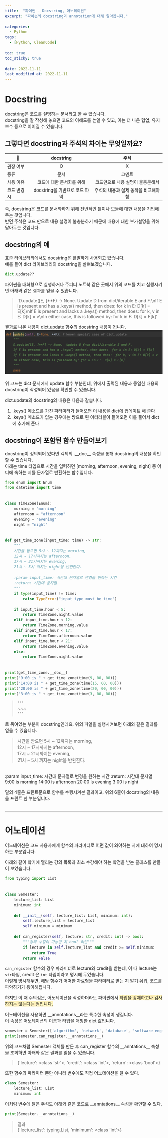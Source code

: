 ```yaml
---
title:  "파이썬 - Docstring, 어노테이션"
excerpt: "파이썬의 docstring과 annotation에 대해 알아봅니다."

categories:
  - Python
tags:
  - [Python, CleanCode]

toc: true
toc_sticky: true
 
date: 2022-11-11
last_modified_at: 2022-11-11
---
```


# Docstring
docstring은 코드를 설명하는 문서라고 볼 수 있습니다.  
docstring을 잘 작성해 놓으면 코드의 이해도를 높일 수 있고, 이는 더 나은 협업, 유지보수 등으로 이어질 수 있습니다.  

## 그렇다면 docstring과 주석의 차이는 무엇일까요?  
  
|📝|docstring|주석|
|---|:---:|:---:|
|권장 여부|O|X|
|종류|문서|코멘트|
|사용 이유|코드에 대한 문서화를 위해|코드만으로 내용 설명이 불충분해서|
|코드 변경 시|docstring을 기반으로 코드 파악|주석의 내용과 실제 동작을 비교해야 함|  

즉, docstring은 코드를 문서화하기 위해 전반적인 틀이나 모듈에 대한 내용을 기입해 두는 것입니다.  
반면 주석은 코드 만으로 내용 설명이 불충분하기 때문에 내용에 대한 부가설명을 위해 달아두는 것입니다.  

## docstring의 예  
표준 라이브러리에서도 docstring은 활발하게 사용되고 있습니다.  
예를 들어 dict 라이브러리의 docstring을 살펴보겠습니다. 

```python
dict.update??
```
파이썬을 대화형으로 실행하거나 주피터 노트북 같은 곳에서 위의 코드를 치고 실행시키면 아래와 같은 결과를 얻을 수 있습니다.
>'D.update([E, ]**F) -> None.  Update D from dict/iterable E and F.\nIf E is present and has a .keys() method, then does:  for k in E: D[k] = E[k]\nIf E is present and lacks a .keys() method, then does:  for k, v in E: D[k] = v\nIn either case, this is followed by: for k in F:  D[k] = F[k]'

결과로 나온 내용이 dict.update 함수의 docstring 내용이 됩니다.
![](/assets/img/2022-11/2022-11-11-docstring_and_annotation/2022-11-11-docstring_and_annotation_1.png)

위 코드는 dict 문서에서 update 함수 부분인데, 위에서 출력된 내용과 동일한 내용의 docstring이 작성되어 있음을 확인할 수 있습니다. 

dict.update의 docstring의 내용은 다음과 같습니다.  
1. .keys() 메소드를 가진 파라미터가 들어오면 이 내용을 dict에 업데이트 해 준다
3. .keys() 메소드가 없는 경우에는 쌍으로 된 이터러블이 들어오면 이를 풀어서 dict에 추가해 준다  

## docstring이 포함된 함수 만들어보기
docstring이 정의되어 있다면 객체의 .\_\_doc\_\_ 속성을 통해 docstring의 내용을 확인할 수 있습니다.  
아래는 time 타입으로 시간을 입력하면 [morning, afternoon, evening, night] 중 어디에 속하는 지를 문자열로 반환하는 함수입니다.

```python
from enum import Enum
from datetime import time


class TimeZone(Enum):
    morning = "morning"
    afternoon = "afternoon"
    evening = "evening"
    night = "night"


def get_time_zone(input_time: time) -> str:
    """
    시간을 받으면 5시 ~ 12까지는 morning, 
    12시 ~ 17시까지는 afternoon, 
    17시 ~ 21시까지는 evening, 
    21시 ~ 5시 까지는 night을 반환한다.

    :param input_time: 시간대 문자열로 변경을 원하는 시간
    :return: 시간대 문자열
    """
    if type(input_time) != time:
        raise TypeError("input type must be time")

    if input_time.hour < 5:
        return TimeZone.night.value
    elif input_time.hour < 12:
        return TimeZone.morning.value
    elif input_time.hour < 17:
        return TimeZone.afternoon.value
    elif input_time.hour < 21:
        return TimeZone.evening.value
    else:
        return TimeZone.night.value


print(get_time_zone.__doc__)
print("9:00 is " + get_time_zone(time(9, 00, 00)))
print("14:00 is " + get_time_zone(time(15, 00, 00)))
print("20:00 is " + get_time_zone(time(20, 00, 00)))
print("3:00 is " + get_time_zone(time(3, 00, 00)))
```

>"""   
\~\~\~   
"""  
 
로 묶여있는 부분이 docstring인데요, 위의 파일을 실행시켜보면 아래와 같은 결과를 얻을 수 있습니다.  



>시간을 받으면 5시 ~ 12까지는 morning,  
12시 ~ 17시까지는 afternoon,  
17시 ~ 21시까지는 evening,  
21시 ~ 5시 까지는 night을 반환한다.  
<br/>
:param input_time: 시간대 문자열로 변경을 원하는 시간   
:return: 시간대 문자열 
<br/>  
9:00 is morning 
14:00 is afternoon 
20:00 is evening 
3:00 is night 

밑의 4줄은 프린트문으로 함수를 수행시켜본 결과이고, 위의 6줄이 docstring의 내용을 프린트 한 부분입니다.  
<br/>
<hr/> 

# 어노테이션 
어노테이션은 코드 사용자에게 함수의 파라미터로 어떤 값이 와야하는 지에 대하여 명시하는 부분입니다.   

아래와 같이 학기에 열리는 강의 목록과 최소 수강해야 하는 학점을 받는 클래스를 만들어 보았습니다.  
```python
from typing import List


class Semester:
    lecture_list: List
    minimum: int

    def __init__(self, lecture_list: List, minimum: int):
        self.lecture_list = lecture_list
        self.minimum = minimum

    def can_register(self, lecture: str, credit: int) -> bool:
        """강의 수강이 가능한 지 bool 리턴"""
        if lecture in self.lecture_list and credit >= self.minimum:
            return True
        return False
```

`can_register` 함수의 경우 파라미터로 lecture와 credit을 받는데, 이 때 lecture는 `str`타입, credit 은 `int` 타입이라고 명시해 두었습니다.  
이렇게 명시해두면, 해당 함수가 어떠한 자료형을 파라미터로 받는 지 알기 쉬워, 코드를 파악하기가 용이해집니다.  

하지만 이 때 주의점은, 어노테이션을 작성하더라도 파이썬에서 <span style="background-color:#fff0ba">타입을 강제하고나 검사하지는 않는다는 점입니다.</span>  

어노테이션을 사용하면 \_\_annotations\_\_라는 특수한 속성이 생깁니다.  
이 속성은 어노테이션의 이름과 타입을 매핑한 dict 값입니다. 

```python
semester = Semester(['algorithm', 'network', 'database', 'software engineering', 'artificial intelligence'], 3)
print(semester.can_register.__annotations__)
```
위의 코드처럼 Semester 객체를 만든 후 can_register 함수의 \_\_anntations\_\_ 속성을 조회하면 아래와 같은 결과를 얻을 수 있습니다.  
>{'lecture': <class 'str'>, 'credit': <class 'int'>, 'return': <class 'bool'>}

또한 함수의 파라미터 뿐만 아니라 변수에도 직접 어노테이션을 달 수 있다.  
```python
class Semester:
    lecture_list: List
    minimum: int
```
이처럼 변수에 달은 주석도 아래와 같은 코드로 \_\_anntations\_\_ 속성을 확인할 수 있다.
```python
print(Semester.__annotations__)
``` 
>결과  
{'lecture_list': typing.List, 'minimum': <class 'int'>}
